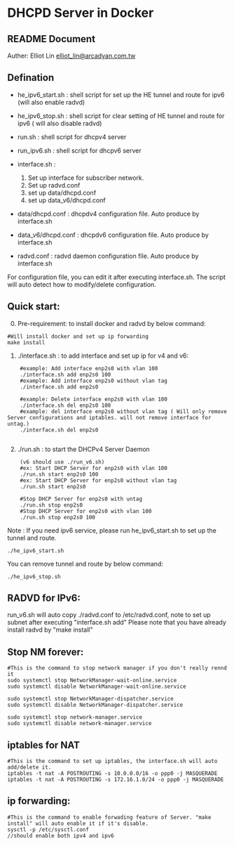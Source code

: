 # DHCPD Server in Docker

## README Document
Auther: Elliot Lin <elliot_lin@arcadyan.com.tw>

## Defination
- he_ipv6_start.sh : shell script for set up the HE tunnel and route for ipv6 (will also enable radvd)

- he_ipv6_stop.sh : shell script for clear setting of HE tunnel and route for ipv6 ( will also disable radvd)

- run.sh : shell script for dhcpv4 server

- run_ipv6.sh : shell script for dhcpv6 server

- interface.sh :
	1. Set up interface for subscriber network.
	2. Set up radvd.conf
	3. set up data/dhcpd.conf
	4. set up data_v6/dhcpd.conf

- data/dhcpd.conf : dhcpdv4 configuration file. Auto produce by interface.sh

- data_v6/dhcpd.conf : dhcpdv6 configuration file. Auto produce by interface.sh

- radvd.conf : radvd daemon configuration file. Auto produce by interface.sh

For configuration file, you can edit it after executing interface.sh. The script will auto detect how to modify/delete configuration.


## Quick start:

0. Pre-requirement: to install docker and radvd by below command:
```
#Will install docker and set up ip forwarding
make install
```

1. ./interface.sh : to add interface and set up ip for v4 and v6:
```
	#example: Add interface enp2s0 with vlan 100
	./interface.sh add enp2s0 100
	#example: Add interface enp2s0 without vlan tag
	./interface.sh add enp2s0

	#example: Delete interface enp2s0 with vlan 100
	./interface.sh del enp2s0 100
	#example: del interface enp2s0 without vlan tag ( Will only remove Server configurations and iptables. will not remove interface for untag.)
	./interface.sh del enp2s0
	

```
2. ./run.sh : to start the DHCPv4 Server Daemon
```
	(v6 should use ./run_v6.sh)
	#ex: Start DHCP Server for enp2s0 with vlan 100
	./run.sh start enp2s0 100
	#ex: Start DHCP Server for enp2s0 without vlan tag
	./run.sh start enp2s0 
	
	#Stop DHCP Server for enp2s0 with untag
	./run.sh stop enp2s0
	#Stop DHCP Server for enp2s0 with vlan 100
	./run.sh stop enp2s0 100
```

Note : If you need ipv6 service, please run he_ipv6_start.sh to set up the tunnel and route.
```
./he_ipv6_start.sh
```

You can remove tunnel and route by below command:
```
./he_ipv6_stop.sh
```

## RADVD for IPv6:
run_v6.sh will auto copy ./radvd.conf to /etc/radvd.conf, note to set up subnet after executing "interface.sh add"
Please note that you have already install radvd by "make install"

	

## Stop NM forever:
```
#This is the command to stop network manager if you don't really rennd it
sudo systemctl stop NetworkManager-wait-online.service
sudo systemctl disable NetworkManager-wait-online.service

sudo systemctl stop NetworkManager-dispatcher.service
sudo systemctl disable NetworkManager-dispatcher.service

sudo systemctl stop network-manager.service
sudo systemctl disable network-manager.service
```


## iptables for NAT
```
#This is the command to set up iptables, the interface.sh will auto add/delete it.
iptables -t nat -A POSTROUTING -s 10.0.0.0/16 -o ppp0 -j MASQUERADE
iptables -t nat -A POSTROUTING -s 172.16.1.0/24 -o ppp0 -j MASQUERADE
```


## ip forwarding:
```
#This is the command to enable forwading feature of Server. "make install" will auto enable it if it's disable.
sysctl -p /etc/sysctl.conf
//should enable both ipv4 and ipv6
```


